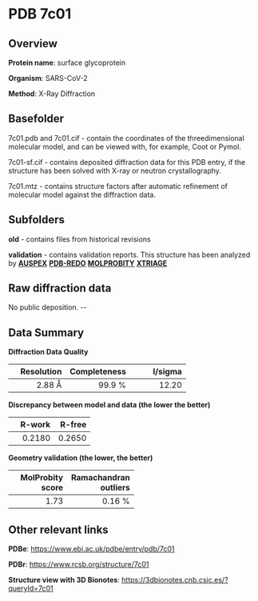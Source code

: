 # PDB 7c01

## Overview

**Protein name**: surface glycoprotein

**Organism**: SARS-CoV-2

**Method**: X-Ray Diffraction

## Basefolder

7c01.pdb and 7c01.cif - contain the coordinates of the threedimensional molecular model, and can be viewed with, for example, Coot or Pymol.

7c01-sf.cif - contains deposited diffraction data for this PDB entry, if the structure has been solved with X-ray or neutron crystallography.

7c01.mtz - contains structure factors after automatic refinement of molecular model against the diffraction data.

## Subfolders



**old** - contains files from historical revisions

**validation** - contains validation reports. This structure has been analyzed by [**AUSPEX**](https://github.com/thorn-lab/coronavirus_structural_task_force/tree/master/pdb/surface_glycoprotein/SARS-CoV-2/7c01/validation/auspex) [**PDB-REDO**](https://github.com/thorn-lab/coronavirus_structural_task_force/tree/master/pdb/surface_glycoprotein/SARS-CoV-2/7c01/validation/pdb-redo) [**MOLPROBITY**](https://github.com/thorn-lab/coronavirus_structural_task_force/tree/master/pdb/surface_glycoprotein/SARS-CoV-2/7c01/validation/molprobity) [**XTRIAGE**](https://github.com/thorn-lab/coronavirus_structural_task_force/blob/master/pdb/surface_glycoprotein/SARS-CoV-2/7c01/validation/Xtriage_output.log) 

## Raw diffraction data

No public deposition. --<br> 

## Data Summary
**Diffraction Data Quality**

|   | Resolution | Completeness| I/sigma |
|---|-------------:|----------------:|--------------:|
|   |2.88 Å|99.9  %|<img width=50/>12.20|

**Discrepancy between model and data (the lower the better)**

|   | **R-work**| **R-free**   
|---|-------------:|----------------:|           
||  0.2180|  0.2650|

**Geometry validation (the lower, the better)**

|   |**MolProbity<br>score**| **Ramachandran<br>outliers** 
|---|-------------:|----------------:|
||  1.73|  0.16 %|

 

 



## Other relevant links 
**PDBe**:  https://www.ebi.ac.uk/pdbe/entry/pdb/7c01
 
**PDBr**: https://www.rcsb.org/structure/7c01 

**Structure view with 3D Bionotes**: https://3dbionotes.cnb.csic.es/?queryId=7c01

